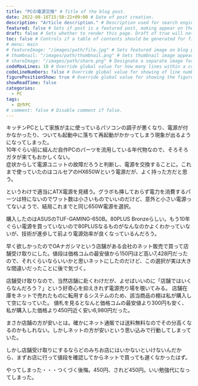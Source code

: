 ```yaml
---
title: "PCの電源交換" # Title of the blog post.
date: 2022-08-16T15:50:22+09:00 # Date of post creation.
description: "Article description." # Description used for search engine.
featured: false # Sets if post is a featured post, making appear on the home page side bar.
draft: false # Sets whether to render this page. Draft of true will not be rendered.
toc: false # Controls if a table of contents should be generated for first-level links automatically.
# menu: main
# featureImage: "/images/path/file.jpg" # Sets featured image on blog post.
# thumbnail: "/images/path/thumbnail.png" # Sets thumbnail image appearing inside card on homepage.
# shareImage: "/images/path/share.png" # Designate a separate image for social media sharing.
codeMaxLines: 10 # Override global value for how many lines within a code block before auto-collapsing.
codeLineNumbers: false # Override global value for showing of line numbers within code block.
figurePositionShow: true # Override global value for showing the figure label.
showReadTime: false
categories:
  - PC
tags:
  - 自作PC
# comment: false # Disable comment if false.
---
```


キッチンPCとして家族が主に使っているパソコンの調子が悪くなり、電源が付かなかったり、ついても起動中に落ちて再起動がかかってしまう現象が出るようになってしまった。  
10年ぐらい前に組んだ自作PCのパーツを流用している年代物なので、そろそろガタが来てもおかしくない。  
症状からして電源ユニットの故障だろうと判断し、電源を交換することに。これまで使っていたのはコルセアのHX650Wという電源だが、よく持った方だと思う。

というわけで適当にATX電源を見繕う。グラボも挿しておらず電力を消費するパーツは特にないのでワット数は小さいものでいいのだけど、意外と小さい電源ってないようで、結局これまでと同じ650W電源を選択。

購入したのはASUSのTUF-GAMING-650B。80PLUS Bronzeらしい。もう10年ぐらい電源を買っていないので80PLUSなるものがなんなのかよくわかっていないが、技術が進歩して前より電源効率が良くなっているんだろう。

早く欲しかったのでOAナガシマという店舗がある会社のネット販売で買って店舗受け取りにした。値段は価格コムの最安値から150円ほど高い7,428円だったので、それくらいならいいかと思いネットにしたのだけど、この選択が実は大きな間違いだったことに後で気づく。

店舗受け取りなので、当然店舗に赴くわけだが、よせばいいのに「店舗ではいくらなんだろう？」という好奇心を抑えきれず電源売り場を覗いてみる。
店舗在庫をネットで売れたものに転用するシステムのため、該当商品の棚は私が購入して空になっていた。
値札を見るとなんと価格コムの最安値より300円も安く、私が購入した価格より450円近く安い6,980円だった。

まさか店舗の方が安いとは。確かにネット通販では送料無料なのでその分高くなるのかもしれない。しかしネットの方が安いという思い込みで行動してしまっていた。

しかし店舗受け取りにするならどのみちお店にはいかないといけないんだから、まずお店に行って値段を確認してからネットで買っても遅くなかったはず。

やってしまった・・・つくづく後悔。450円、されど450円。いい勉強代になってしまった。